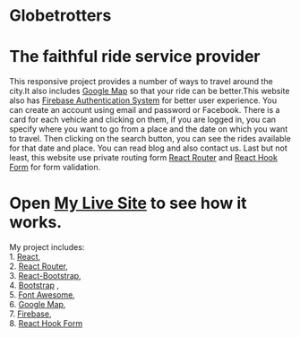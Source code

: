 # Globetrotters
# The faithful ride service provider

This responsive project provides a number of ways to travel around the city.It also includes [Google Map](https://developers.google.com/maps/) so that your ride can be better.This website also has [Firebase Authentication System](https://firebase.google.com/docs?authuser=0) for better user experience. You can create an account using email and password or Facebook. There is a card for each vehicle and clicking on them, if you are logged in, you can specify where you want to go from a place and the date on which you want to travel. Then clicking on the search button, you can see the rides available for that date and place. You can read blog and also contact us. Last but not least, this website use private routing form [React Router](https://reactrouter.com/) and [React Hook Form](https://react-hook-form.com/) for form validation.

# Open [My Live Site](https://nostalgic-shannon-f859b3.netlify.app/) to see how it works.

My project includes:\
    1. [React](https://reactjs.org/docs/getting-started.html),\
    2. [React Router](https://reactrouter.com/),\
    3. [React-Bootstrap](https://react-bootstrap.github.io/),\
    4. [Bootstrap](https://getbootstrap.com/) ,\
    5. [Font Awesome](https://fontawesome.com/),\
    6. [Google Map](https://developers.google.com/maps/),\
    7. [Firebase](https://firebase.google.com/docs?authuser=0),\
    8. [React Hook Form](https://react-hook-form.com/)
